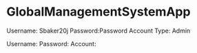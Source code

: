# GlobalManagementSystemApp

Username: Sbaker20j
Password:Password
Account Type: Admin

Username:
Password:
Account:
